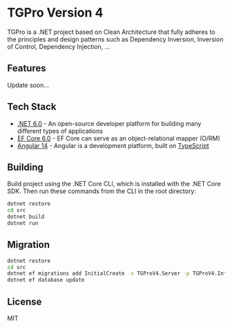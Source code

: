 # TGPro Version 4

TGPro is a .NET project based on Clean Architecture that fully adheres to the principles and design patterns such as Dependency Inversion, Inversion of Control, Dependency Injection, ...

## Features

Update soon...

## Tech Stack

- [.NET 6.0](https://learn.microsoft.com/en-us/dotnet/core/whats-new/dotnet-6) - An open-source developer platform for building many different types of applications
- [EF Core 6.0](https://docs.microsoft.com/en-us/ef/core/) - EF Core can serve as an object-relational mapper (O/RM)
- [Angular 14](https://angular.io/start) - Angular is a development platform, built on [TypeScript](https://www.typescriptlang.org/)

## Building

Build project using the .NET Core CLI, which is installed with the .NET Core SDK. Then run these commands from the CLI in the root directory:

```bash
dotnet restore
cd src
dotnet build
dotnet run
```

## Migration

```bash
dotnet restore
cd src
dotnet ef migrations add InitialCreate -s TGProV4.Server -p TGProV4.Infrastructure
dotnet ef database update
```

## License

MIT


